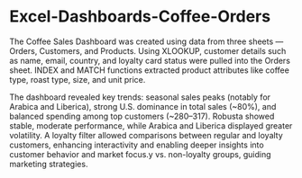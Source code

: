 # Excel-Dashboards-Coffee-Orders

The Coffee Sales Dashboard was created using data from three sheets — Orders, Customers, and Products. Using XLOOKUP, customer details such as name, email, country, and loyalty card status were pulled into the Orders sheet. INDEX and MATCH functions extracted product attributes like coffee type, roast type, size, and unit price.

The dashboard revealed key trends: seasonal sales peaks (notably for Arabica and Liberica), strong U.S. dominance in total sales (~80%), and balanced spending among top customers (~$280–$317). Robusta showed stable, moderate performance, while Arabica and Liberica displayed greater volatility. A loyalty filter allowed comparisons between regular and loyalty customers, enhancing interactivity and enabling deeper insights into customer behavior and market focus.y vs. non-loyalty groups, guiding marketing strategies.
